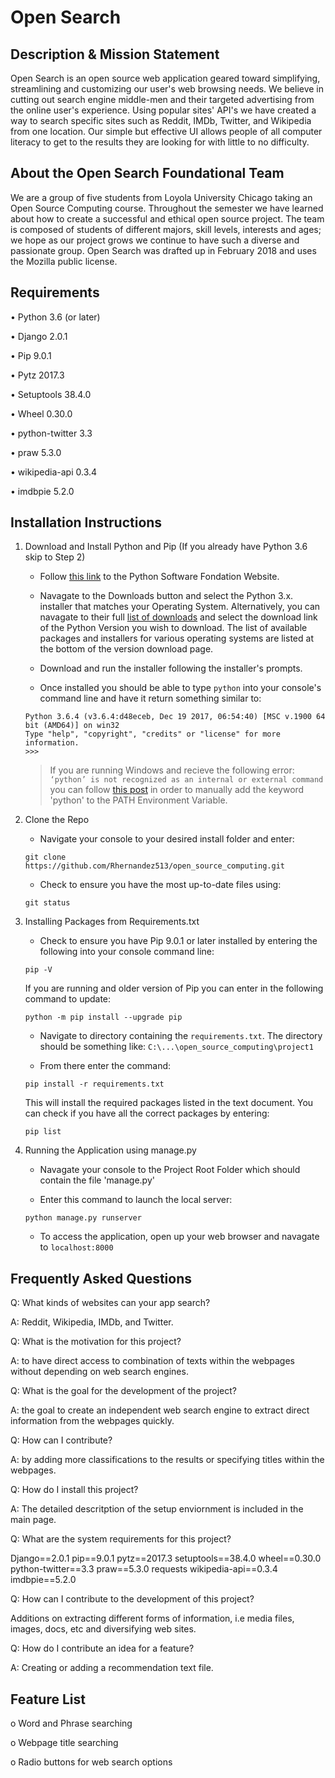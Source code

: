 # Open Search
 	 
## Description & Mission Statement
 	 
Open Search is an open source web application geared toward simplifying, 
streamlining and customizing our user's web browsing needs. We believe in 
cutting out search engine middle-men and their targeted advertising from the 
online user's experience. Using popular sites' API's we have created a way to 
search specific sites such as Reddit, IMDb, Twitter, and Wikipedia from one 
location. Our simple but effective UI allows people of all computer literacy to 
get to the results they are looking for with little to no difficulty.
 	 
## About the Open Search Foundational Team
 	 
We are a group of five students from Loyola University Chicago taking an Open 
Source Computing course. Throughout the semester we have learned about how to 
create a successful and ethical open source project. The team is composed of 
students of different majors, skill levels, interests and ages; we hope as our 
project grows we continue to have such a diverse and passionate group. Open 
Search was drafted up in February 2018 and uses the Mozilla public license.
 	 
## Requirements
 	 
•    Python 3.6 (or later)

•    Django 2.0.1

•    Pip 9.0.1

•    Pytz 2017.3

•    Setuptools 38.4.0

•    Wheel 0.30.0

•    python-twitter 3.3

•    praw 5.3.0

•    wikipedia-api 0.3.4

•    imdbpie 5.2.0
 	 
## Installation Instructions
 	 
1. Download and Install Python and Pip (If you already have Python 3.6 skip to Step 2)

   * Follow [this link](https://www.python.org/) to the Python Software Fondation Website.
   
   * Navagate to the Downloads button and select the Python 3.x. installer that matches your Operating System.  Alternatively, you can navagate to their full [list of downloads](https://www.python.org/downloads/) and select the download link of the Python Version you wish to download. The list of available packages and installers for various operating systems are listed at the bottom of the version download page.
   
   * Download and run the installer following the installer's prompts.
   
   * Once installed you should be able to type `python` into your console's command line and have it return something similar to:
   ```
   Python 3.6.4 (v3.6.4:d48eceb, Dec 19 2017, 06:54:40) [MSC v.1900 64 bit (AMD64)] on win32
   Type "help", "copyright", "credits" or "license" for more information.
   >>>
   ```
   
   >If you are running Windows and recieve the following error:  `‘python’ is not recognized as an internal or external command`  you can follow [this post](https://www.pythoncentral.io/add-python-to-path-python-is-not-recognized-as-an-internal-or-external-command/) in order to manually add the keyword 'python' to the PATH Environment Variable.
   
2. Clone the Repo

   * Navigate your console to your desired install folder and enter:
   ```
   git clone https://github.com/Rhernandez513/open_source_computing.git
   ```
   
   * Check to ensure you have the most up-to-date files using:
   ```
   git status
   ```
   
3. Installing Packages from Requirements.txt

   * Check to ensure you have Pip 9.0.1 or later installed by entering the following into your console command line:
   ```
   pip -V
   ``` 
   
   If you are running and older version of Pip you can enter in the following command to update:
   ```
   python -m pip install --upgrade pip
   ```
   
   * Navigate to directory containing the `requirements.txt`. The directory should be something like:
   `C:\...\open_source_computing\project1`
   
   * From there enter the command: 
   ```
   pip install -r requirements.txt
   ```
   This will install the required packages listed in the text document. You can check if you have all the correct packages by entering:
   ```
   pip list
   ```
   
4. Running the Application using manage.py

   * Navagate your console to the Project Root Folder which should contain the file 'manage.py'
   
   * Enter this command to launch the local server:
   ```
   python manage.py runserver
   ```
   
   * To access the application, open up your web browser and navagate to `localhost:8000`
   
 
   
   
## Frequently Asked Questions

Q: What kinds of websites can your app search?

A: Reddit, Wikipedia, IMDb, and Twitter.

Q: What is the motivation for this project?

A: to have direct access to combination of texts within the webpages without depending on web search engines.

Q: What is the goal for the development of the project?

A: the goal to create an independent web search engine to extract direct information from the webpages quickly.

Q: How can I contribute?

A: by adding more classifications to the results or specifying titles within the webpages.

Q: How do I install this project?

A: The detailed descritption of the setup enviornment is included in the main page.

Q: What are the system requirements for this project?

Django==2.0.1 pip==9.0.1 pytz==2017.3 setuptools==38.4.0 wheel==0.30.0 python-twitter==3.3 praw==5.3.0 requests wikipedia-api==0.3.4 imdbpie==5.2.0

 Q: How can I contribute to the development of this project?

Additions on extracting different forms of information, i.e media files, images, docs, etc and diversifying web sites.

Q: How do I contribute an idea for a feature?

A: Creating or adding a recommendation text file.


	
## Feature List 	

o    Word and Phrase searching	

o    Webpage title searching 	

o    Radio buttons for web search options
